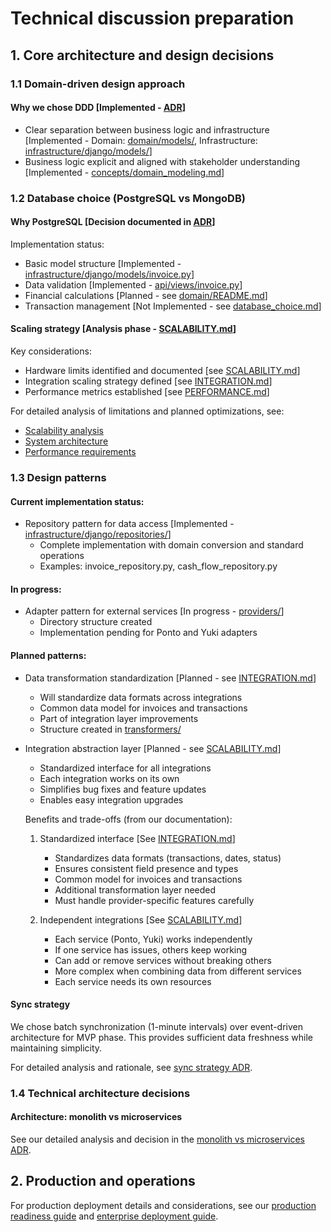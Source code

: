 # Technical discussion preparation

## 1. Core architecture and design decisions

### 1.1 Domain-driven design approach

#### Why we chose DDD [Implemented - [ADR](decisions/domain_vs_django_models.md)]
- Clear separation between business logic and infrastructure [Implemented - Domain: [domain/models/](../../backend/domain/models/), Infrastructure: [infrastructure/django/models/](../../backend/infrastructure/django/models/)]
- Business logic explicit and aligned with stakeholder understanding [Implemented - [concepts/domain_modeling.md](concepts/domain_modeling.md)]

### 1.2 Database choice (PostgreSQL vs MongoDB)

#### Why PostgreSQL [Decision documented in [ADR](decisions/database_choice.md)]
Implementation status:
- Basic model structure [Implemented - [infrastructure/django/models/invoice.py](../../backend/infrastructure/django/models/invoice.py)]
- Data validation [Implemented - [api/views/invoice.py](../../backend/api/views/invoice.py)]
- Financial calculations [Planned - see [domain/README.md](../../backend/domain/README.md)]
- Transaction management [Not Implemented - see [database_choice.md](../development/decisions/database_choice.md)]

#### Scaling strategy [Analysis phase - [SCALABILITY.md](../design%20/nfr/SCALABILITY.md)]
Key considerations:
- Hardware limits identified and documented [see [SCALABILITY.md](../design%20/nfr/SCALABILITY.md)]
- Integration scaling strategy defined [see [INTEGRATION.md](../design%20/nfr/INTEGRATION.md)]
- Performance metrics established [see [PERFORMANCE.md](../design%20/nfr/PERFORMANCE.md)]


For detailed analysis of limitations and planned optimizations, see:
- [Scalability analysis](../design%20/nfr/SCALABILITY.md)
- [System architecture](../architecture/SYSTEM_ARCHITECTURE.md)
- [Performance requirements](../design%20/nfr/PERFORMANCE.md)

### 1.3 Design patterns

#### Current implementation status:
- Repository pattern for data access [Implemented - [infrastructure/django/repositories/](../../backend/infrastructure/django/repositories/)]
  - Complete implementation with domain conversion and standard operations
  - Examples: invoice_repository.py, cash_flow_repository.py

#### In progress:
- Adapter pattern for external services [In progress - [providers/](../../backend/integrations/providers/)]
  - Directory structure created
  - Implementation pending for Ponto and Yuki adapters

#### Planned patterns:
- Data transformation standardization [Planned - see [INTEGRATION.md](../design%20/nfr/INTEGRATION.md)]
  - Will standardize data formats across integrations
  - Common data model for invoices and transactions
  - Part of integration layer improvements
  - Structure created in [transformers/](../../backend/integrations/transformers/)

- Integration abstraction layer [Planned - see [SCALABILITY.md](../design%20/nfr/SCALABILITY.md)]
  - Standardized interface for all integrations
  - Each integration works on its own
  - Simplifies bug fixes and feature updates
  - Enables easy integration upgrades

  Benefits and trade-offs (from our documentation):
  1. Standardized interface [See [INTEGRATION.md](../design%20/nfr/INTEGRATION.md)]
     + Standardizes data formats (transactions, dates, status)
     + Ensures consistent field presence and types
     + Common model for invoices and transactions
     - Additional transformation layer needed
     - Must handle provider-specific features carefully

  2. Independent integrations [See [SCALABILITY.md](../design/nfr/SCALABILITY.md)]
     + Each service (Ponto, Yuki) works independently
     + If one service has issues, others keep working
     + Can add or remove services without breaking others
     - More complex when combining data from different services
     - Each service needs its own resources

#### Sync strategy
We chose batch synchronization (1-minute intervals) over event-driven architecture for MVP phase. This provides sufficient data freshness while maintaining simplicity.

For detailed analysis and rationale, see [sync strategy ADR](decisions/sync_strategy.md).

### 1.4 Technical architecture decisions

#### Architecture: monolith vs microservices
See our detailed analysis and decision in the [monolith vs microservices ADR](decisions/monolith_vs_microservices.md).

## 2. Production and operations

For production deployment details and considerations, see our [production readiness guide](../operations/production_readiness.md) and [enterprise deployment guide](../operations/enterprise_deployment.md).